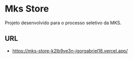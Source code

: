 # Mks Store

Projeto desenvolvido para o processo seletivo da MKS.

## URL

-   https://mks-store-k2lb9ye3n-igorgabriel18.vercel.app/
